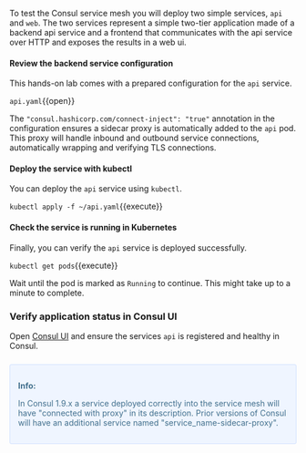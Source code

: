 To test the Consul service mesh you will deploy two simple services, `api` and `web`. The two services represent a simple two-tier application made of a backend api service and a frontend that communicates with the api service over HTTP and exposes the results in a web ui.

#### Review the backend service configuration

This hands-on lab comes with a prepared configuration for the `api` service.

`api.yaml`{{open}}

The `"consul.hashicorp.com/connect-inject": "true"` annotation in the configuration ensures a sidecar proxy is automatically added to the `api` pod. This proxy will handle inbound and outbound service connections, automatically wrapping and verifying TLS connections.

#### Deploy the service with kubectl

You can deploy the `api` service using `kubectl`.

`kubectl apply -f ~/api.yaml`{{execute}}

#### Check the service is running in Kubernetes

Finally, you can verify the `api` service is deployed successfully.

`kubectl get pods`{{execute}}

Wait until the pod is marked as `Running` to continue. This might take up to a minute to complete.

### Verify application status in Consul UI

Open [Consul UI](https://[[HOST_SUBDOMAIN]]-80-[[KATACODA_HOST]].environments.katacoda.com/ui) and ensure the services `api` is registered and healthy in Consul.

<div style="background-color:#eff5ff; color:#416f8c; border:1px solid #d0e0ff; padding:1em; border-radius:3px; margin:24px 0;">
  <p><strong>Info: </strong>
  
  In Consul 1.9.x a service deployed correctly into the service mesh will have "connected with proxy" in its description. Prior versions of Consul will have an additional service named "service_name-sidecar-proxy".

</p></div>
